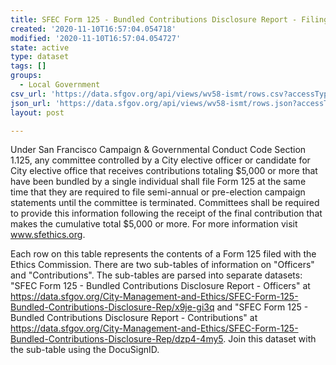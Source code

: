 ```yaml
---
title: SFEC Form 125 - Bundled Contributions Disclosure Report - Filings
created: '2020-11-10T16:57:04.054718'
modified: '2020-11-10T16:57:04.054727'
state: active
type: dataset
tags: []
groups:
  - Local Government
csv_url: 'https://data.sfgov.org/api/views/wv58-ismt/rows.csv?accessType=DOWNLOAD'
json_url: 'https://data.sfgov.org/api/views/wv58-ismt/rows.json?accessType=DOWNLOAD'
layout: post

---
```

Under San Francisco Campaign & Governmental Conduct Code Section 1.125, any committee controlled by a City elective officer or candidate for City elective office that receives contributions totaling $5,000 or more that have been bundled by a single individual shall file Form 125 at the same time that they are required to file semi-annual or pre-election campaign statements until the committee is terminated. Committees shall be required to provide this information following the receipt of the final contribution that makes the cumulative total $5,000 or more. For more information visit www.sfethics.org.

Each row on this table represents the contents of a Form 125 filed with the Ethics Commission. There are two sub-tables of information on "Officers" and "Contributions". The sub-tables are parsed into separate datasets: "SFEC Form 125 - Bundled Contributions Disclosure Report - Officers" at https://data.sfgov.org/City-Management-and-Ethics/SFEC-Form-125-Bundled-Contributions-Disclosure-Rep/x9je-gi3q and "SFEC Form 125 - Bundled Contributions Disclosure Report - Contributions" at https://data.sfgov.org/City-Management-and-Ethics/SFEC-Form-125-Bundled-Contributions-Disclosure-Rep/dzp4-4my5. Join this dataset with the sub-table using the DocuSignID.
